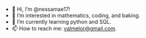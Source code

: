 - 👋 Hi, I’m @nessamae17!
- 👀 I’m interested in mathematics, coding, and baking.
- 🌱 I’m currently learning python and SQL.
- 📫 How to reach me: valmelor@gmail.com.

<!---
nessamae17/nessamae17 is a ✨ special ✨ repository because its `README.md` (this file) appears on your GitHub profile.
You can click the Preview link to take a look at your changes.
--->
